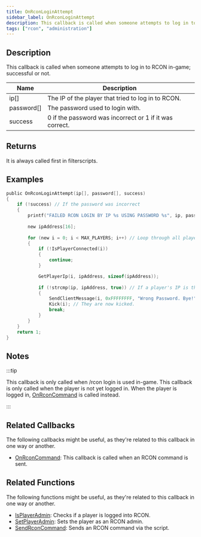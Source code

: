 ```yaml
---
title: OnRconLoginAttempt
sidebar_label: OnRconLoginAttempt
description: This callback is called when someone attempts to log in to RCON in-game; successful or not.
tags: ["rcon", "administration"]
---
```


## Description

This callback is called when someone attempts to log in to RCON in-game; successful or not.

| Name       | Description                                             |
| ---------- | ------------------------------------------------------- |
| ip[]       | The IP of the player that tried to log in to RCON.      |
| password[] | The password used to login with.                        |
| success    | 0 if the password was incorrect or 1 if it was correct. |

## Returns

It is always called first in filterscripts.

## Examples

```c
public OnRconLoginAttempt(ip[], password[], success)
{
    if (!success) // If the password was incorrect
    {
        printf("FAILED RCON LOGIN BY IP %s USING PASSWORD %s", ip, password);
        
        new ipAddress[16];
        
        for (new i = 0; i < MAX_PLAYERS; i++) // Loop through all players
        {
            if (!IsPlayerConnected(i))
            {
                continue;
            }

            GetPlayerIp(i, ipAddress, sizeof(ipAddress));
            
            if (!strcmp(ip, ipAddress, true)) // If a player's IP is the IP that failed the login
            {
                SendClientMessage(i, 0xFFFFFFFF, "Wrong Password. Bye!"); // Send a message
                Kick(i); // They are now kicked.
                break;
            }
        }
    }
    return 1;
}
```

## Notes

:::tip

This callback is only called when /rcon login is used in-game. This callback is only called when the player is not yet logged in. When the player is logged in, [OnRconCommand](OnRconCommand) is called instead.

:::

## Related Callbacks

The following callbacks might be useful, as they're related to this callback in one way or another. 

- [OnRconCommand](OnRconCommand): This callback is called when an RCON command is sent. 

## Related Functions

The following functions might be useful, as they're related to this callback in one way or another. 

- [IsPlayerAdmin](../functions/IsPlayerAdmin): Checks if a player is logged into RCON.
- [SetPlayerAdmin](../functions/SetPlayerAdmin): Sets the player as an RCON admin.
- [SendRconCommand](../functions/SendRconCommand): Sends an RCON command via the script.
